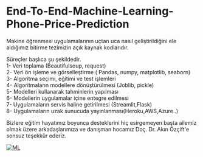 # End-To-End-Machine-Learning-Phone-Price-Prediction
Makine öğrenmesi uygulamalarının uçtan uca nasıl geliştirildiğini ele aldığımız bitirme tezimizin açık kaynak kodlarıdır.<br>

Süreçler başlıca şu şekildedir. <br>
1- Veri toplama (Beautifulsoup, request)<br>
2- Veri ön işleme ve görselleştirme ( Pandas, numpy, matplotlib, seaborn)<br>
3- Algoritma seçimi, eğitimi ve test işlemleri<br>
4- Algoritmaların modellere dönüştürülmesi (Joblib, pickle)<br>
5- Modelleri kullanarak tahminlerin yapılması<br>
6- Modellerin uygulamalar içine entegre edilmesi<br>
7- Uygulamaların servis haline getirilmesi (Streamlit,Flask)<br>
8- Uygulamaların uzak sunucuda yayınlanması(Heroku,AWS,Azure..)<br>


<p>Bizlere eğitim hayatımız boyunca desteklerini hiç esirgemeyen başta ailemiz olmak üzere arkadaşlarımıza ve danışman hocamız Doç. Dr. Akın Özçift'e sonsuz teşekkür ederiz.<p/>

[![ML](https://img.youtube.com/vi/2pZ6F_GPce8/0.jpg)](https://www.youtube.com/watch?v=2pZ6F_GPce8&t=3s&ab_channel=HAMDİDAMAR)
